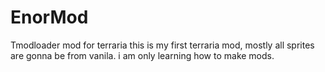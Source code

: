 # EnorMod
Tmodloader mod for terraria
this is my first terraria mod, mostly all sprites are gonna be from vanila.
i am only learning how to make mods.

